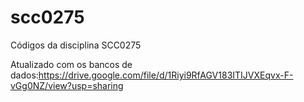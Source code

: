 # scc0275
Códigos da disciplina SCC0275

Atualizado com os bancos de dados:https://drive.google.com/file/d/1Riyi9RfAGV183ITIJVXEqvx-F-vGg0NZ/view?usp=sharing
